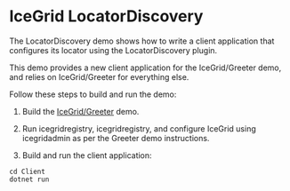 # IceGrid LocatorDiscovery

The LocatorDiscovery demo shows how to write a client application that configures its locator using the
LocatorDiscovery plugin.

This demo provides a new client application for the IceGrid/Greeter demo, and relies on IceGrid/Greeter for everything
else.

Follow these steps to build and run the demo:

1. Build the [IceGrid/Greeter](../Greeter) demo.

2. Run icegridregistry, icegridregistry, and configure IceGrid using icegridadmin as per the Greeter demo instructions.

3. Build and run the client application:

```shell
cd Client
dotnet run
```
